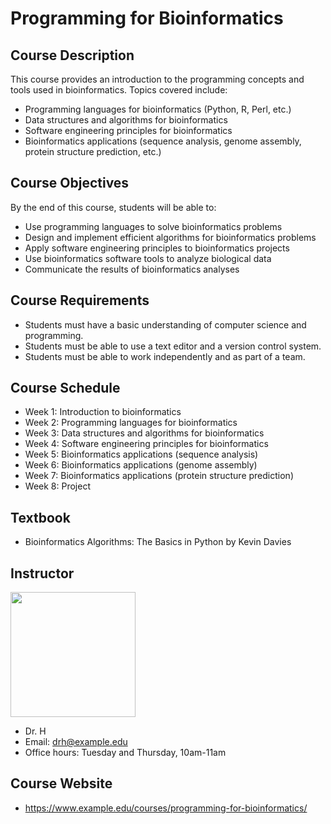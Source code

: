 # Programming for Bioinformatics

## Course Description

This course provides an introduction to the programming concepts and tools used in bioinformatics. Topics covered include:

* Programming languages for bioinformatics (Python, R, Perl, etc.)
* Data structures and algorithms for bioinformatics
* Software engineering principles for bioinformatics
* Bioinformatics applications (sequence analysis, genome assembly, protein structure prediction, etc.)

## Course Objectives

By the end of this course, students will be able to:

* Use programming languages to solve bioinformatics problems
* Design and implement efficient algorithms for bioinformatics problems
* Apply software engineering principles to bioinformatics projects
* Use bioinformatics software tools to analyze biological data
* Communicate the results of bioinformatics analyses

## Course Requirements

* Students must have a basic understanding of computer science and programming.
* Students must be able to use a text editor and a version control system.
* Students must be able to work independently and as part of a team.

## Course Schedule

* Week 1: Introduction to bioinformatics
* Week 2: Programming languages for bioinformatics
* Week 3: Data structures and algorithms for bioinformatics
* Week 4: Software engineering principles for bioinformatics
* Week 5: Bioinformatics applications (sequence analysis)
* Week 6: Bioinformatics applications (genome assembly)
* Week 7: Bioinformatics applications (protein structure prediction)
* Week 8: Project

## Textbook

* Bioinformatics Algorithms: The Basics in Python by Kevin Davies

## Instructor

<p align="left">
  <img src="https://github.com/drshahizan/learn-github/blob/main/exercise/ChristineNies/data/images.jpeg" height="200">
</p>

* Dr. H
* Email: drh@example.edu
* Office hours: Tuesday and Thursday, 10am-11am

## Course Website

* https://www.example.edu/courses/programming-for-bioinformatics/
